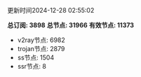 更新时间2024-12-28 02:55:02

**总订阅: 3898**
**总节点: 31966**
**有效节点: 11373**
- v2ray节点: 6982
- trojan节点: 2879
- ss节点: 1504
- ssr节点: 8
